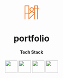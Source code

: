<br/>

<p align="center">
  <img src="https://github.com/aditeyaS/aditeyaS.github.io/blob/main/public/logo.svg" width="10%" />
  <h1 align="center">portfolio</h1>
  <div>
    <h4 align="center">Tech Stack</h4>
    <p align="center">
      <img height="40" width="40" src="https://cdn.simpleicons.org/react/61DAFB" />
      <img height="40" width="40" src="https://cdn.simpleicons.org/typescript/3178C6" />
      <img height="40" width="40" src="https://cdn.simpleicons.org/tailwindcss/06B6D4" />
      <img height="40" width="40" src="https://cdn.simpleicons.org/framer/0055FF" />
    </p>
  </div>
</p>
